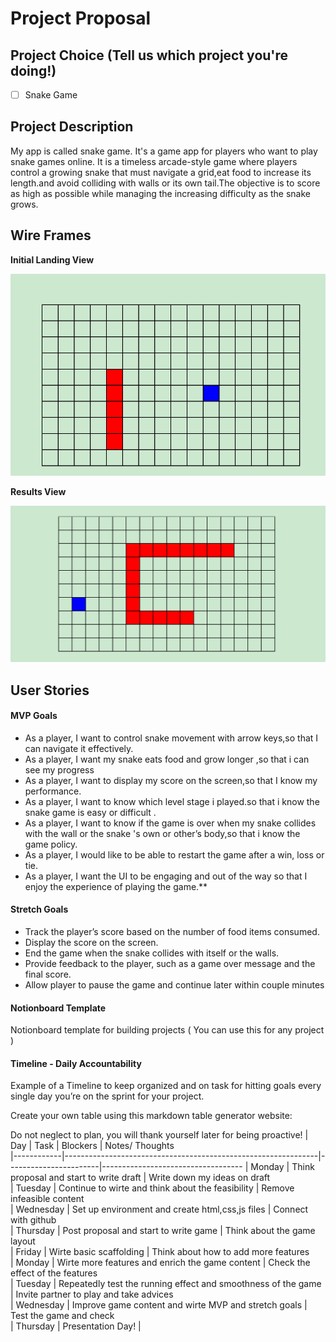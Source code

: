 # Project Proposal 

## Project Choice (Tell us which project you're doing!)

- [ ] Snake Game


## Project Description 

My app is called snake game. It's a game app for players who want to play snake games online. It is a timeless arcade-style game where players control a growing snake that must navigate a grid,eat food to increase its length.and avoid colliding with walls or its own tail.The objective is to score as high as possible while managing the increasing difficulty as the snake grows.

## Wire Frames

**Initial Landing View**

![image](https://github.com/BellaCheng28/snake-game/blob/main/1.png)

**Results View**

![image](https://github.com/BellaCheng28/snake-game/blob/main/2.png)

## User Stories

#### MVP Goals

- As a player, I want to control snake movement with arrow keys,so that I can navigate it effectively.
- As a player, I want  my snake eats food and grow longer ,so that i can see my progress
- As a player, I want to display my score on the screen,so that I know my performance.
- As a player, I want to know which level  stage i played.so that i know the snake game is easy or difficult .
- As a player, I want to know if the game is over when my snake collides with the wall or the snake 's own or other’s body,so that i know the game policy.
- As a player, I would like to be able to restart the game after a win, loss or tie.
- As a player, I want the UI to be engaging and out of the way so that I enjoy the experience of playing the game.\*\*

#### Stretch Goals

- Track the player’s score based on the number of food items consumed.
- Display the score on the screen.
- End the game when the snake collides with itself or the walls.
- Provide feedback to the player, such as a game over message and the final score.
- Allow player to pause the game and continue later within couple minutes


#### Notionboard Template
Notionboard template for building projects ( You can use this for any project )


#### Timeline - Daily Accountability
Example of a Timeline to keep organized and on task for hitting goals every single day you’re on the sprint for your project.

Create your own table using this markdown table generator website:


Do not neglect to plan, you will thank yourself later for being proactive!
| Day        |    Task                                                       |    Blockers           |  Notes/ Thoughts                  
|------------|---------------------------------------------------------------|-----------------------|-----------------------------------
| Monday     | Think proposal and start to write draft                                               |  Write down my ideas on draft            
| Tuesday    | Continue to wirte and think about the feasibility                                     |  Remove infeasible content                                    
| Wednesday  | Set up environment and create html,css,js files                                       |  Connect with github                                               
| Thursday   | Post proposal and start to write game                                                 |  Think about the game layout                                        
| Friday     | Wirte basic scaffolding                                                               | Think about how to add more features                                
| Monday     | Wirte more features and enrich the game content                                       | Check the effect of the features                                              
| Tuesday    | Repeatedly test the running effect and smoothness of the game                         |  Invite partner to play and take advices                                         
| Wednesday  | Improve game content and wirte MVP and stretch goals                                  |  Test the game and check                                         
| Thursday   | Presentation Day!                                                                     |                          




